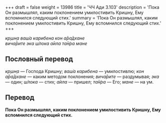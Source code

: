 +++
draft = false
weight = 13986
title = 'ЧЧ Ади 3.103'
description = 'Пока Он размышлял, каким поклонением умилостивить Кришну, Ему вспомнился следующий стих.'
summary = 'Пока Он размышлял, каким поклонением умилостивить Кришну, Ему вспомнился следующий стих.'
+++

_кр̣шн̣а ваш́а карибена кон а̄ра̄дхане  
вича̄рите эка ш́лока а̄ила та̄н̇ра мане_

## Пословный перевод

_кр̣шн̣а_ — Господа Кришну; _ваш́а_ _карибена_ — умилостивлю; _кон_ _а̄ра̄дхане_ — каким методом поклонения; _вича̄рите_ — раздумывая; _эка_ — один; _ш́лока_ — стих; _а̄ила_ — пришел; _та̄н̇ра_ — Его; _мане_ — на ум.

## Перевод

**Пока Он размышлял, каким поклонением умилостивить Кришну, Ему вспомнился следующий стих.**
